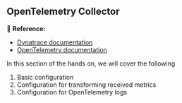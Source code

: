 ## OpenTelemetry Collector

📝 **Reference:**
- [Dynatrace documentation](https://docs.dynatrace.com/docs/shortlink/otel-collector)
- [OpenTelemetry documentation](https://opentelemetry.io/docs/collector/getting-started/) 

In this section of the hands on, we will cover the following
1. Basic configuration
1. Configuration for transforming received metrics
1. Configuration for OpenTelemetry logs